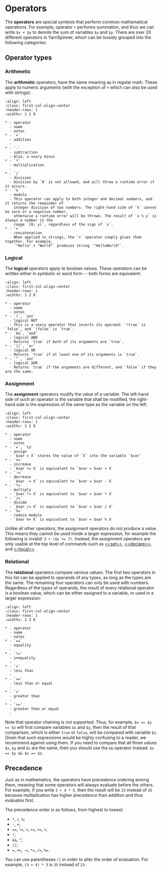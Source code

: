 # Operators

The **operators** are special symbols that perform common mathematical operations. For example,
operator `+` performs summation, and thus we can write `$x + $y` to denote the sum of variables
`$x` and `$y`. There are over 20 different operators in YarnSpinner, which can be loosely grouped
into the following categories:


## Operator types

### Arithmetic

The **arithmetic** operators, have the same meaning as in regular math. These apply to numeric
arguments (with the exception of `+` which can also be used with strings):

```{list-table}
:align: left
:class: first-col-align-center
:header-rows: 1
:widths: 1 2 9

* - operator
  - name
  - notes
* - `+`
  - addition
  -
* - `-`
  - subtraction
  - Also, a unary minus
* - `*`
  - multiplication
  -
* - `/`
  - division
  - Division by `0` is not allowed, and will throw a runtime error if it occurs.
* - `%`
  - modulo
  - This operator can apply to both integer and decimal numbers, and it returns the remainder of
    integer division of two numbers. The right-hand side of `%` cannot be zero or a negative number,
    otherwise a runtime error will be thrown. The result of `x % y` is always a number in the
    range `[0; y)`, regardless of the sign of `x`.
* - `+`
  - concatenation
  - When applied to strings, the `+` operator simply glues them together. For example,
    `"Hello" + "World"` produces string `"HelloWorld"`.
```


### Logical

The **logical** operators apply to boolean values. These operators can be written either in
symbolic or word form -- both forms are equivalent:

```{list-table}
:align: left
:class: first-col-align-center
:header-rows: 1
:widths: 1 2 9

* - operator
  - name
  - notes
* - `!`, `not`
  - logical NOT
  - This is a unary operator that inverts its operand: `!true` is `false`, and `!false` is `true`.
* - `&&`, `and`
  - logical AND
  - Returns `true` if both of its arguments are `true`.
* - `||`, `or`
  - logical OR
  - Returns `true` if at least one of its arguments is `true`.
* - `^`, `xor`
  - logical XOR
  - Returns `true` if the arguments are different, and `false` if they are the same.
```


### Assignment

The **assignment** operators modify the value of a variable. The left-hand side of such an operator
is the variable that shall be modified, the right-hand side is the expression of the same type as
the variable on the left:

```{list-table}
:align: left
:class: first-col-align-center
:header-rows: 1
:widths: 1 2 9

* - operator
  - name
  - notes
* - `=`, `to`
  - assign
  - `$var = X` stores the value of `X` into the variable `$var`
* - `+=`
  - increase
  - `$var += X` is equivalent to `$var = $var + X`
* - `-=`
  - decrease
  - `$var -= X` is equivalent to `$var = $var - X`
* - `*=`
  - multiply
  - `$var *= X` is equivalent to `$var = $var * X`
* - `/=`
  - divide
  - `$var /= X` is equivalent to `$var = $var / X`
* - `%=`
  - reduce modulo
  - `$var %= X` is equivalent to `$var = $var % X`
```

Unlike all other operators, the assignment operators do not produce a value. This means they
cannot be used inside a larger expression, for example the following is invalid: `3 + ($x += 7)`.
Instead, the assignment operators are only usable at the top level of commands such as
[\<\<set\>\>], [\<\<declare\>\>], and [\<\<local\>\>].


### Relational

The **relational** operators compare various values. The first two operators in this list can be
applied to operands of any types, as long as the types are the same. The remaining four operators
can only be used with numbers. Regardless of the types of operands, the result of every
relational operator is a boolean value, which can be either assigned to a variable, or used in a
larger expression:

```{list-table}
:align: left
:class: first-col-align-center
:header-rows: 1
:widths: 1 3 8

* - operator
  - name
  - notes
* - `==`
  - equality
  -
* - `!=`
  - inequality
  -
* - `<`
  - less than
  -
* - `<=`
  - less than or equal
  -
* - `>`
  - greater than
  -
* - `>=`
  - greater than or equal
  -
```

Note that operator chaining is not supported. Thus, for example, `$x == $y == $z` will first
compare variables `$x` and `$y`, then the result of that comparison, which is either `true` or
`false`, will be compared with variable `$z`. Given that such expressions would be highly
confusing to a reader, we recommend against using them. If you need to compare that all three
values `$x`, `$y` and `$z` are the same, then you should use the `&&` operator instead:
`$x == $y && $x == $z`.


## Precedence

Just as in mathematics, the operators have precedence ordering among them, meaning that some
operators will always evaluate before the others. For example, if you write `3 + 4 * 5`, then
the result will be `23` instead of `35` because multiplication has higher precedence than addition
and thus evaluates first.

The precedence order is as follows, from highest to lowest:

- `*`, `/`, `%`;
- `-`, `+`;
- `==`, `!=`, `<`, `<=`, `>=`, `>`;
- `!`;
- `&&`, `^`;
- `||`;
- `=`, `+=`, `-=`, `*=`, `/=`, `%=`.

You can use parentheses `()` in order to alter the order of evaluation. For example, `(3 + 4) * 5`
is `35` instead of `23`.


[\<\<declare\>\>]: ../commands/declare.md
[\<\<local\>\>]: ../commands/local.md
[\<\<set\>\>]: ../commands/set.md

